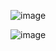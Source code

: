 ![image](https://user-images.githubusercontent.com/50080058/119294351-da5b7b00-bc86-11eb-8284-1defe5141fad.png)


![image](https://user-images.githubusercontent.com/50080058/119295155-b4cf7100-bc88-11eb-896e-7d3fdea8415a.png)


